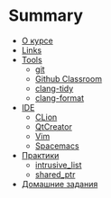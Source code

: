 # Summary

- [О курсе](./course.md)
- [Links]()
- [Tools]()
  - [git]()
  - [Github Classroom]()
  - [clang-tidy]()
  - [clang-format]()
- [IDE](./ide.md)
  - [CLion](./clion.md)
  - [QtCreator]()
  - [Vim]()
  - [Spacemacs]()
- [Практики]()
  - [intrusive_list]()
  - [shared_ptr]()
- [Домашние задания]()
